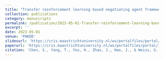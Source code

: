 ```yaml
---
title: "Transfer reinforcement learning based negotiating agent framework"
collection: publications
category: manuscripts
permalink: /publication/2023-05-01-Transfer-reinforcement-learning-based-negotiating-agent-framework
excerpt: ''
date: 2023-05-01
venue: 'PAKDD'
slidesurl: 'https://cris.maastrichtuniversity.nl/ws/portalfiles/portal/171919189/Weiss-2023-Transfer-Reinforcement-Learning-Based-Negotiating.pdf'
paperurl: 'https://cris.maastrichtuniversity.nl/ws/portalfiles/portal/171919189/Weiss-2023-Transfer-Reinforcement-Learning-Based-Negotiating.pdf'
citation: 'Chen, S., Yang, T., You, H., Zhao, J., Hao, J., & Weiss, G. (2023, May). Transfer Reinforcement Learning Based Negotiating Agent Framework. In Pacific-Asia Conference on Knowledge Discovery and Data Mining (pp. 386-397).'
---
```


